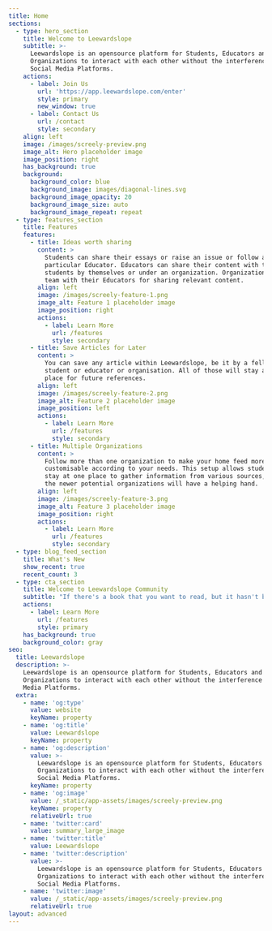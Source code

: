 ```yaml
---
title: Home
sections:
  - type: hero_section
    title: Welcome to Leewardslope
    subtitle: >-
      Leewardslope is an opensource platform for Students, Educators and
      Organizations to interact with each other without the interference of
      Social Media Platforms.
    actions:
      - label: Join Us
        url: 'https://app.leewardslope.com/enter'
        style: primary
        new_window: true
      - label: Contact Us
        url: /contact
        style: secondary
    align: left
    image: /images/screely-preview.png
    image_alt: Hero placeholder image
    image_position: right
    has_background: true
    background:
      background_color: blue
      background_image: images/diagonal-lines.svg
      background_image_opacity: 20
      background_image_size: auto
      background_image_repeat: repeat
  - type: features_section
    title: Features
    features:
      - title: Ideas worth sharing
        content: >
          Students can share their essays or raise an issue or follow a
          particular Educator. Educators can share their content with their
          students by themselves or under an organization. Organizations can
          team with their Educators for sharing relevant content.
        align: left
        image: /images/screely-feature-1.png
        image_alt: Feature 1 placeholder image
        image_position: right
        actions:
          - label: Learn More
            url: /features
            style: secondary
      - title: Save Articles for Later
        content: >
          You can save any article within Leewardslope, be it by a fellow
          student or educator or organisation. All of those will stay at one
          place for future references.
        align: left
        image: /images/screely-feature-2.png
        image_alt: Feature 2 placeholder image
        image_position: left
        actions:
          - label: Learn More
            url: /features
            style: secondary
      - title: Multiple Organizations
        content: >
          Follow more than one organization to make your home feed more
          customisable according to your needs. This setup allows students to
          stay at one place to gather information from various sources, while
          the newer potential organizations will have a helping hand.
        align: left
        image: /images/screely-feature-3.png
        image_alt: Feature 3 placeholder image
        image_position: right
        actions:
          - label: Learn More
            url: /features
            style: secondary
  - type: blog_feed_section
    title: What's New
    show_recent: true
    recent_count: 3
  - type: cta_section
    title: Welcome to Leewardslope Community
    subtitle: "If there's a book that you want to read, but it hasn't been\_written\_yet, then you must\_write\_it."
    actions:
      - label: Learn More
        url: /features
        style: primary
    has_background: true
    background_color: gray
seo:
  title: Leewardslope
  description: >-
    Leewardslope is an opensource platform for Students, Educators and
    Organizations to interact with each other without the interference of Social
    Media Platforms.
  extra:
    - name: 'og:type'
      value: website
      keyName: property
    - name: 'og:title'
      value: Leewardslope
      keyName: property
    - name: 'og:description'
      value: >-
        Leewardslope is an opensource platform for Students, Educators and
        Organizations to interact with each other without the interference of
        Social Media Platforms.
      keyName: property
    - name: 'og:image'
      value: /_static/app-assets/images/screely-preview.png
      keyName: property
      relativeUrl: true
    - name: 'twitter:card'
      value: summary_large_image
    - name: 'twitter:title'
      value: Leewardslope
    - name: 'twitter:description'
      value: >-
        Leewardslope is an opensource platform for Students, Educators and
        Organizations to interact with each other without the interference of
        Social Media Platforms.
    - name: 'twitter:image'
      value: /_static/app-assets/images/screely-preview.png
      relativeUrl: true
layout: advanced
---
```

